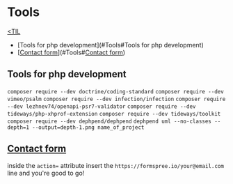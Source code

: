 # Tools
[<TIL](Programming.md)
- [Tools for php development](#Tools#Tools for php development)
- [[Contact form](https://formspree.io/)](#Tools#[Contact form](https://formspree.io/))

## Tools for php development
`composer require --dev doctrine/coding-standard`
`composer require --dev vimeo/psalm`
`composer require --dev infection/infection`
`composer require --dev lezhnev74/openapi-psr7-validator`
`composer require --dev tideways/php-xhprof-extension`
`composer require --dev tideways/toolkit`
`composer require --dev dephpend/dephpend`
`dephpend uml --no-classes --depth=1 --output=depth-1.png name_of_project`

## [Contact form](https://formspree.io/)
  inside the `action=` attribute insert the `https://formspree.io/your@email.com` line and you're good to go!

